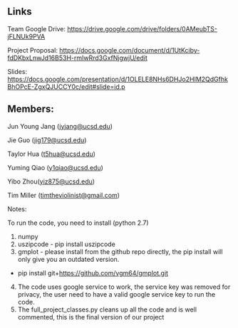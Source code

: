 
Links
-----

Team Google Drive: https://drive.google.com/drive/folders/0AMeubTS-jFLNUk9PVA

Project Proposal: https://docs.google.com/document/d/1UtKciby-fdDKbxLnwJd16B53H-rmIwRrd3GxfNjgwjU/edit

Slides: https://docs.google.com/presentation/d/1OLELE8NHs6DHJo2HIM2QdGfhkBhOPcE-ZgxQJUCCY0c/edit#slide=id.p

Members:
-----
Jun Young Jang (jyjang@ucsd.edu)

Jie Guo (jig179@ucsd.edu)

Taylor Hua (t5hua@ucsd.edu)

Yuming Qiao (y1qiao@ucsd.edu)

Yibo Zhou(yiz875@ucsd.edu)

Tim Miller (timtheviolinist@gmail.com)

Notes:

To run the code, you need to install (python 2.7)
1. numpy
2. uszipcode - pip install uszipcode
3. gmplot - please install from the github repo directly, the pip install will only give you an outdated version.
- pip install git+https://github.com/vgm64/gmplot.git
4. The code uses google service to work, the service key was removed for privacy, the user need to have a valid google service key to run the code.
5. The full_project_classes.py cleans up all the code and is well commented, this is the final version of our project
